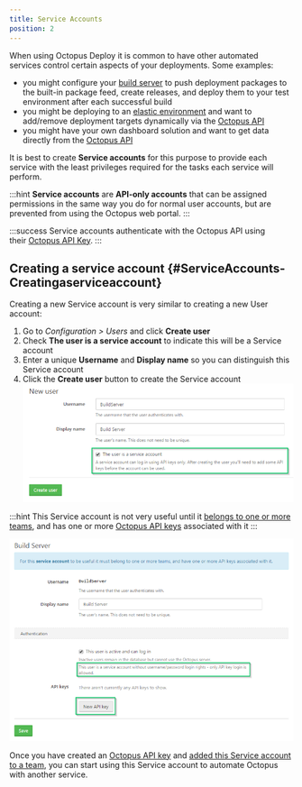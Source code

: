 ```yaml
---
title: Service Accounts
position: 2
---
```


When using Octopus Deploy it is common to have other automated services control certain aspects of your deployments. Some examples:

- you might configure your [build server](/docs/api-and-integration/index.md) to push deployment packages to the built-in package feed, create releases, and deploy them to your test environment after each successful build
- you might be deploying to an [elastic environment](https://octopus.com/blog/rfc-cloud-and-infrastructure-automation-support) and want to add/remove deployment targets dynamically via the [Octopus API](/docs/api-and-integration/octopus-rest-api.md)
- you might have your own dashboard solution and want to get data directly from the [Octopus API](/docs/api-and-integration/octopus-rest-api.md)

It is best to create **Service accounts** for this purpose to provide each service with the least privileges required for the tasks each service will perform.

:::hint
**Service accounts** are **API-only accounts** that can be assigned permissions in the same way you do for normal user accounts, but are prevented from using the Octopus web portal.
:::

:::success
Service accounts authenticate with the Octopus API using their [Octopus API Key](/docs/how-to/how-to-create-an-api-key.md).
:::

## Creating a service account {#ServiceAccounts-Creatingaserviceaccount}

Creating a new Service account is very similar to creating a new User account:

1. Go to *Configuration > Users* and click **Create user**
2. Check **The user is a service account** to indicate this will be a Service account
3. Enter a unique **Username** and **Display name** so you can distinguish this Service account
4. Click the **Create user** button to create the Service account
![](/docs/images/3049520/3278574.png "width=500")

:::hint
This Service account is not very useful until it [belongs to one or more teams](/docs/administration/managing-users-and-teams/index.md), and has one or more [Octopus API keys](/docs/how-to/how-to-create-an-api-key.md) associated with it
:::

![](/docs/images/3049520/3278575.png "width=500")

Once you have created an [Octopus API key](/docs/how-to/how-to-create-an-api-key.md) and [added this Service account to a team](/docs/administration/managing-users-and-teams/index.md), you can start using this Service account to automate Octopus with another service.
